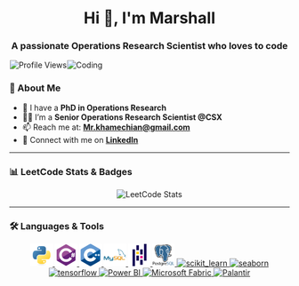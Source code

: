 <h1 align="center">Hi 👋, I'm Marshall</h1>
<h3 align="center">A passionate Operations Research Scientist who loves to code</h3>

<img align="right" alt="Coding" width="400" src="https://miro.medium.com/v2/resize:fit:1100/format:webp/0*7Q3yvSIv_t0ioJ-Z.gif">

<p align="center">
  <img src="https://komarev.com/ghpvc/?username=khamechian1987&label=Profile%20views&color=0e75b6&style=flat" alt="Profile Views" />
</p>


### 🚀 About Me  
- 📖 I have a **PhD in Operations Research**  
- 🧑‍💼 I’m a **Senior Operations Research Scientist @CSX**  
- 📫 Reach me at: **Mr.khamechian@gmail.com**  
- 🔗 Connect with me on [**LinkedIn**](https://www.linkedin.com/in/marshall-khamechian/)  

---

### 📊 LeetCode Stats & Badges

<p align="center">
  <img src="https://leetcard.jacoblin.cool/khamechian" width="600" height="250" alt="LeetCode Stats"/>
</p>

---

### 🛠️ Languages & Tools  

<p align="center">
  <a href="https://www.python.org" target="_blank" rel="noreferrer">
    <img src="https://raw.githubusercontent.com/devicons/devicon/master/icons/python/python-original.svg" alt="python" width="40" height="40"/>
  </a>
  <a href="https://www.w3schools.com/cs/" target="_blank" rel="noreferrer">
    <img src="https://raw.githubusercontent.com/devicons/devicon/master/icons/csharp/csharp-original.svg" alt="csharp" width="40" height="40"/>
  </a>
  <a href="https://www.w3schools.com/cpp/" target="_blank" rel="noreferrer">
    <img src="https://raw.githubusercontent.com/devicons/devicon/master/icons/cplusplus/cplusplus-original.svg" alt="cplusplus" width="40" height="40"/>
  </a>
  <a href="https://www.mysql.com/" target="_blank" rel="noreferrer">
    <img src="https://raw.githubusercontent.com/devicons/devicon/master/icons/mysql/mysql-original-wordmark.svg" alt="mysql" width="40" height="40"/>
  </a>
  <a href="https://pandas.pydata.org/" target="_blank" rel="noreferrer">
    <img src="https://raw.githubusercontent.com/devicons/devicon/2ae2a900d2f041da66e950e4d48052658d850630/icons/pandas/pandas-original.svg" alt="pandas" width="40" height="40"/>
  </a>
  <a href="https://www.postgresql.org" target="_blank" rel="noreferrer">
    <img src="https://raw.githubusercontent.com/devicons/devicon/master/icons/postgresql/postgresql-original-wordmark.svg" alt="postgresql" width="40" height="40"/>
  </a>
  <a href="https://scikit-learn.org/" target="_blank" rel="noreferrer">
    <img src="https://upload.wikimedia.org/wikipedia/commons/0/05/Scikit_learn_logo_small.svg" alt="scikit_learn" width="40" height="40"/>
  </a>
  <a href="https://seaborn.pydata.org/" target="_blank" rel="noreferrer">
    <img src="https://seaborn.pydata.org/_images/logo-mark-lightbg.svg" alt="seaborn" width="40" height="40"/>
  </a>
  <a href="https://www.tensorflow.org" target="_blank" rel="noreferrer">
    <img src="https://www.vectorlogo.zone/logos/tensorflow/tensorflow-icon.svg" alt="tensorflow" width="40" height="40"/>
  </a>
  </a>
  <a href="https://powerbi.microsoft.com/" target="_blank" rel="noreferrer">
    <img src="https://img.icons8.com/color/452/power-bi.png" alt="Power BI" width="40" height="40"/>
  </a>
  <a href="https://fabric.microsoft.com/" target="_blank" rel="noreferrer">
    <img src="https://seeklogo.com/images/M/microsoft-fabric-logo-1F3B3C0F82-seeklogo.com.png" alt="Microsoft Fabric" width="40" height="40"/>
  </a>
  <a href="https://www.palantir.com/" target="_blank" rel="noreferrer">
    <img src="https://cdn.worldvectorlogo.com/logos/palantir.svg" alt="Palantir" width="40" height="40"/>
  </a>
</p>
